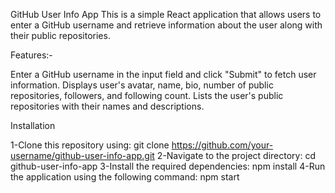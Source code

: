GitHub User Info App
This is a simple React application that allows users to enter a GitHub username and retrieve information about the user along with their public repositories.

Features:-

Enter a GitHub username in the input field and click "Submit" to fetch user information.
Displays user's avatar, name, bio, number of public repositories, followers, and following count.
Lists the user's public repositories with their names and descriptions.

Installation

1-Clone this repository using:
git clone https://github.com/your-username/github-user-info-app.git
2-Navigate to the project directory:
cd github-user-info-app
3-Install the required dependencies:
npm install
4-Run the application using the following command:
npm start



